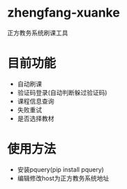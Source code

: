 # zhengfang-xuanke
正方教务系统刷课工具

# 目前功能
* 自动刷课
* 验证码登录(自动判断躲过验证码)
* 课程信息查询
* 失败重试
* 是否选择教材
 
# 使用方法
* 安装pquery(pip install pquery)
* 编辑修改host为正方教务系统地址
